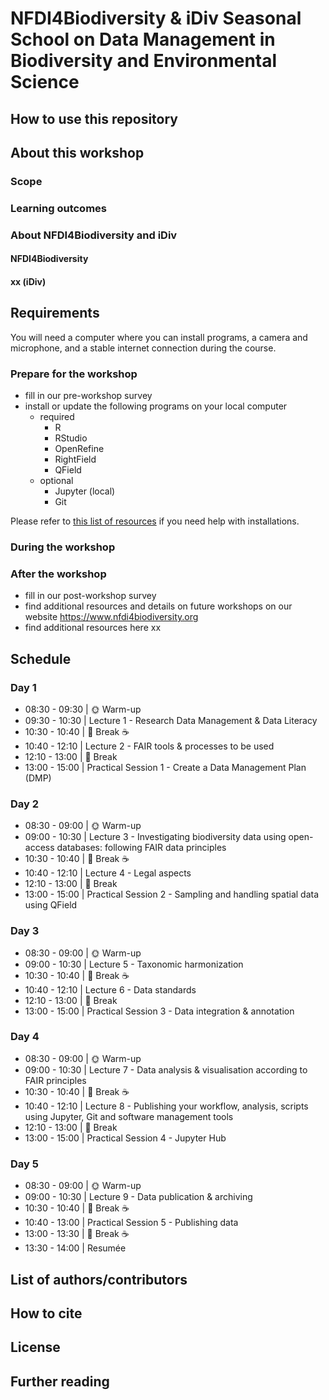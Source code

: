 # NFDI4Biodiversity & iDiv Seasonal School on Data Management in Biodiversity and Environmental Science

## How to use this repository

## About this workshop

### Scope

### Learning outcomes

### About NFDI4Biodiversity and iDiv

#### NFDI4Biodiversity

#### xx (iDiv)

## Requirements

You will need a computer where you can install programs, a camera and microphone, and a stable internet connection during the course.

### Prepare for the workshop

* fill in our pre-workshop survey
* install or update the following programs on your local computer
  * required
    * R
    * RStudio
    * OpenRefine
    * RightField
    * QField
  * optional
    * Jupyter (local)
    * Git

Please refer to [this list of resources](https://github.com/NFDI4Biodiversity/SeasonalSchool2024/misc/install.md) if you need help with installations.

### During the workshop

### After the workshop

* fill in our post-workshop survey
* find additional resources and details on future workshops on our website https://www.nfdi4biodiversity.org
* find additional resources here xx

## Schedule

### Day 1

* 08:30 - 09:30 | :sun_with_face: Warm-up
* 09:30 - 10:30 | Lecture 1 - Research Data Management & Data Literacy
* 10:30 - 10:40 | :tea: Break :coffee:
* 10:40 - 12:10 | Lecture 2 - FAIR tools & processes to be used
* 12:10 - 13:00 | :fork_and_knife: Break
* 13:00 - 15:00 | Practical Session 1 - Create a Data Management Plan (DMP)

### Day 2

* 08:30 - 09:00 | :sun_with_face: Warm-up
* 09:00 - 10:30 | Lecture 3 - Investigating biodiversity data using open-access databases: following FAIR data principles
* 10:30 - 10:40 | :tea: Break :coffee:
* 10:40 - 12:10 | Lecture 4 - Legal aspects
* 12:10 - 13:00 | :fork_and_knife: Break
* 13:00 - 15:00 | Practical Session 2 - Sampling and handling spatial data using QField

### Day 3

* 08:30 - 09:00 | :sun_with_face: Warm-up
* 09:00 - 10:30 | Lecture 5 - Taxonomic harmonization
* 10:30 - 10:40 | :tea: Break :coffee:
* 10:40 - 12:10 | Lecture 6 - Data standards
* 12:10 - 13:00 | :fork_and_knife: Break
* 13:00 - 15:00 | Practical Session 3 - Data integration & annotation

### Day 4

* 08:30 - 09:00 | :sun_with_face: Warm-up
* 09:00 - 10:30 | Lecture 7 - Data analysis & visualisation according to FAIR principles
* 10:30 - 10:40 | :tea: Break :coffee:
* 10:40 - 12:10 | Lecture 8 - Publishing your workflow, analysis, scripts using Jupyter, Git and software management tools
* 12:10 - 13:00 | :fork_and_knife: Break
* 13:00 - 15:00 | Practical Session 4 - Jupyter Hub

### Day 5

* 08:30 - 09:00 | :sun_with_face: Warm-up
* 09:00 - 10:30 | Lecture 9 - Data publication & archiving
* 10:30 - 10:40 | :tea: Break :coffee:
* 10:40 - 13:00 | Practical Session 5 - Publishing data
* 13:00 - 13:30 | :tea: Break :coffee:
* 13:30 - 14:00 | Resumée

## List of authors/contributors

## How to cite

## License

## Further reading
